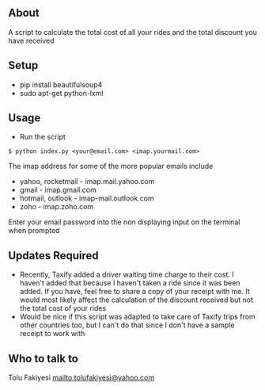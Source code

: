 ## About 

A script to calculate the total cost of all your rides and the total discount you have received

## Setup

- pip install beautifulsoup4
- sudo apt-get python-lxml

## Usage

- Run the script

```
$ python index.py <your@email.com> <imap.yourmail.com>
```
The imap address for some of the more popular emails include

* yahoo, rocketmail - imap.mail.yahoo.com
* gmail - imap.gmail.com
* hotmail, outlook - imap-mail.outlook.com
* zoho - imap.zoho.com


Enter your email password into the non displaying input on the terminal when prompted


## Updates Required

- Recently, Taxify added a driver waiting time charge to their cost. I haven't added that because I haven't taken a ride since it was been added. If you have, feel free to share a copy of your receipt with me. It would most likely affect the calculation of the discount received but not the total cost of your rides
- Would be nice if this script was adapted to take care of Taxify trips from other countries too, but I can't do that since I don't have a sample receipt to work with

## Who to talk to

Tolu Fakiyesi <mailto:tolufakiyesi@yahoo.com>